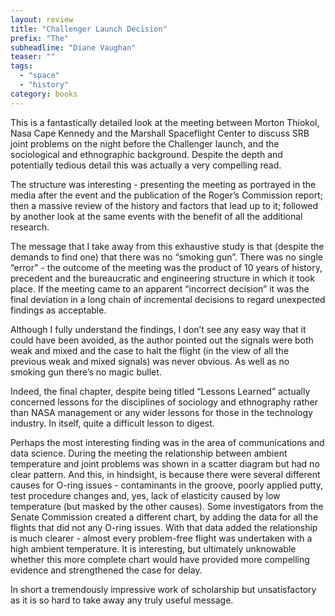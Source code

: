 ```yaml
---
layout: review
title: "Challenger Launch Decision"
prefix: "The"
subheadline: "Diane Vaughan"
teaser: ""
tags:
  - "space"
  - "history"
category: books
---
```

This is a fantastically detailed look at the meeting between Morton Thiokol, Nasa Cape Kennedy and the Marshall Spaceflight Center to discuss SRB joint problems on the night before the Challenger launch, and the sociological and ethnographic background. Despite the depth and potentially tedious detail this was actually a very compelling read.

The structure was interesting - presenting the meeting as portrayed in the media after the event and the publication of the Roger’s Commission report; then a massive review of the history and factors that lead up to it; followed by another look at the same events with the benefit of all the additional research.

The message that I take away from this exhaustive study is that (despite the demands to find one) that there was no “smoking gun”. There was no single “error" - the outcome of the meeting was the product of 10 years of history, precedent and the bureaucratic and engineering structure in which it took place. If the meeting came to an apparent “incorrect decision” it was the final deviation in a long chain of incremental decisions to regard unexpected findings as acceptable.

Although I fully understand the findings, I don’t see any easy way that it could have been avoided, as the author pointed out the signals were both weak and mixed and the case to halt the flight (in the view of all the previous weak and mixed signals) was never obvious. As well as no smoking gun there’s no magic bullet.

Indeed, the final chapter, despite being titled “Lessons Learned” actually concerned lessons for the disciplines of sociology and ethnography rather than NASA management or any wider lessons for those in the technology industry. In itself, quite a difficult lesson to digest.

Perhaps the most interesting finding was in the area of communications and data science. During the meeting the relationship between ambient temperature and joint problems was shown in a scatter diagram but had no clear pattern. And this, in hindsight, is because there were several different causes for O-ring issues - contaminants in the groove, poorly applied putty, test procedure changes and, yes, lack of elasticity caused by low temperature (but masked by the other causes). Some investigators from the Senate Commission created a different chart, by adding the data for all the flights that did not any O-ring issues. With that data added the relationship is much clearer - almost every problem-free flight was undertaken with a high ambient temperature. It is interesting, but ultimately unknowable whether this more complete chart would have provided more compelling evidence and strengthened the case for delay.

In short a tremendously impressive work of scholarship but unsatisfactory as it is so hard to take away any truly useful message.